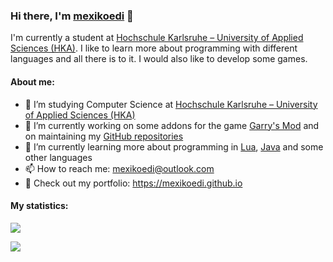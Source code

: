 ### Hi there, I'm [mexikoedi](https://mexikoedi.github.io) 👋

I'm currently a student at [Hochschule Karlsruhe – University of Applied Sciences (HKA)](https://www.h-ka.de/en).
I like to learn more about programming with different languages and all there is to it. I would also like to develop some games.

#### About me:

- 🚀 I’m studying Computer Science at [Hochschule Karlsruhe – University of Applied Sciences (HKA)](https://www.h-ka.de/en)
- 🔭 I’m currently working on some addons for the game [Garry's Mod](https://en.wikipedia.org/wiki/Garry%27s_Mod) and on maintaining my [GitHub repositories](https://github.com/mexikoedi?tab=repositories)
- 🌱 I’m currently learning more about programming in [Lua](https://en.wikipedia.org/wiki/Lua_(programming_language)), [Java](https://en.wikipedia.org/wiki/Java_(programming_language)) and some other languages
- 📫 How to reach me: mexikoedi@outlook.com
- 📝 Check out my portfolio: https://mexikoedi.github.io

#### My statistics:

![](https://github-readme-stats.vercel.app/api?username=mexikoedi&include_all_commits=true&count_private=true&theme=github_dark&show_icons=true) 

![](https://github-readme-stats.vercel.app/api/top-langs/?username=mexikoedi&langs_count=10&layout=compact&theme=github_dark)
